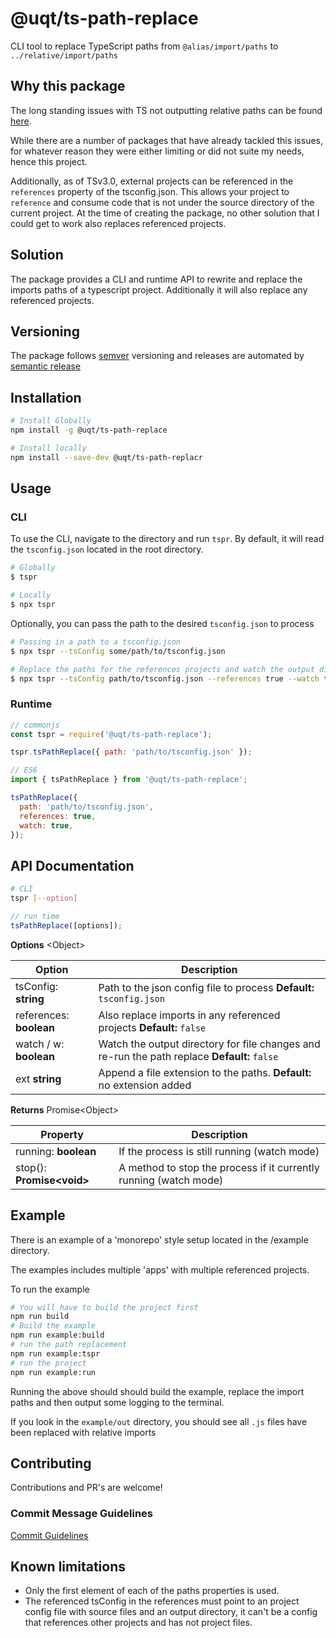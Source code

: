 # @uqt/ts-path-replace

CLI tool to replace TypeScript paths from `@alias/import/paths` to `../relative/import/paths`

## Why this package

The long standing issues with TS not outputting relative paths can be found [here](https://github.com/Microsoft/TypeScript/issues/10866).

While there are a number of packages that have already tackled this issues, for whatever reason they were either limiting or did not suite my needs, hence this project.

Additionally, as of TSv3.0, external projects can be referenced in the `references` property of the tsconfig.json. This allows your project to `reference` and consume
code that is not under the source directory of the current project. At the time of creating the package, no other solution that I could get to work also replaces referenced projects.

## Solution

The package provides a CLI and runtime API to rewrite and replace the imports paths of a typescript project. Additionally it will also replace any referenced projects.

## Versioning

The package follows [semver](https://semver.org/) versioning and releases are automated by [semantic release](https://www.npmjs.com/package/semantic-release)

## Installation

```bash
# Install Globally
npm install -g @uqt/ts-path-replace

# Install locally
npm install --save-dev @uqt/ts-path-replacr
```

## Usage

### CLI

To use the CLI, navigate to the directory and run `tspr`. By default, it will read the `tsconfig.json` located in the root directory.

```bash
# Globally
$ tspr

# Locally
$ npx tspr
```

Optionally, you can pass the path to the desired `tsconfig.json` to process

```bash
# Passing in a path to a tsconfig.json
$ npx tspr --tsConfig some/path/to/tsconfig.json

# Replace the paths for the references projects and watch the output directories for changes to rerun
$ npx tspr --tsConfig path/to/tsconfig.json --references true --watch true
```

### Runtime

```js
// commonjs
const tspr = require('@uqt/ts-path-replace');

tspr.tsPathReplace({ path: 'path/to/tsconfig.json' });

// ES6
import { tsPathReplace } from '@uqt/ts-path-replace';

tsPathReplace({
  path: 'path/to/tsconfig.json',
  references: true,
  watch: true,
});
```

## API Documentation

```bash
# CLI
tspr [--option]
```

```JavaScript
// run time
tsPathReplace([options]);
```

**Options** \<Object\>

| Option                  | Description                                                                                  |
| ----------------------- | -------------------------------------------------------------------------------------------- |
| tsConfig: **string**    | Path to the json config file to process **Default:** `tsconfig.json`                         |
| references: **boolean** | Also replace imports in any referenced projects **Default:** `false`                         |
| watch / w: **boolean**  | Watch the output directory for file changes and re-run the path replace **Default:** `false` |
| ext **string**          | Append a file extension to the paths. **Default:** no extension added                        |

**Returns** Promise\<Object>

| Property                   | Description                                                       |
| -------------------------- | ----------------------------------------------------------------- |
| running: **boolean**       | If the process is still running (watch mode)                      |
| stop(): **Promise\<void>** | A method to stop the process if it currently running (watch mode) |

## Example

There is an example of a 'monorepo' style setup located in the /example directory.

The examples includes multiple 'apps' with multiple referenced projects.

To run the example

```bash
# You will have to build the project first
npm run build
# Build the example
npm run example:build
# run the path replacement
npm run example:tspr
# run the project
npm run example:run
```

Running the above should should build the example, replace the import paths and then output some logging to the terminal.

If you look in the `example/out` directory, you should see all `.js` files have been replaced with relative imports

## Contributing

Contributions and PR's are welcome!

### Commit Message Guidelines

[Commit Guidelines](https://github.com/angular/angular/blob/master/CONTRIBUTING.md#commit)

## Known limitations

- Only the first element of each of the paths properties is used.
- The referenced tsConfig in the references must point to an project config file with source files and an output directory, it can't be a config that references other projects and has not project files.
